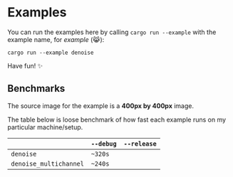 # Examples

You can run the examples here by calling `cargo run --example` with the example name, for *example* (:joy_cat:):

`cargo run --example denoise`

Have fun! :sparkles:

## Benchmarks

The source image for the example is a **400px by 400px** image.

The table below is loose benchmark of how fast each example runs on my particular machine/setup.

|| `--debug` | `--release` |
|---|---|---|
`denoise` | `~320s` | |
`denoise_multichannel` | `~240s` | |
